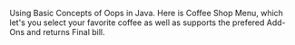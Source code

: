 Using Basic Concepts of Oops in Java.
Here is Coffee Shop Menu, 
which let's you select your favorite coffee as well as supports 
the prefered Add-Ons and returns Final bill.
